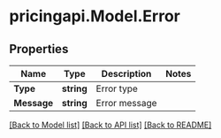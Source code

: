 # pricingapi.Model.Error

## Properties

Name | Type | Description | Notes
------------ | ------------- | ------------- | -------------
**Type** | **string** | Error type | 
**Message** | **string** | Error message | 

[[Back to Model list]](../README.md#documentation-for-models) [[Back to API list]](../README.md#documentation-for-api-endpoints) [[Back to README]](../README.md)

